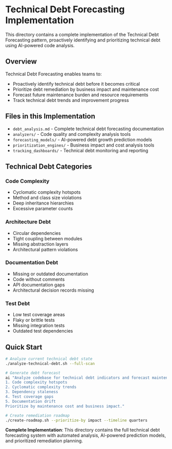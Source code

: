 # Technical Debt Forecasting Implementation

This directory contains a complete implementation of the Technical Debt Forecasting pattern, proactively identifying and prioritizing technical debt using AI-powered code analysis.

## Overview

Technical Debt Forecasting enables teams to:
- Proactively identify technical debt before it becomes critical
- Prioritize debt remediation by business impact and maintenance cost
- Forecast future maintenance burden and resource requirements
- Track technical debt trends and improvement progress

## Files in this Implementation

- `debt_analysis.md` - Complete technical debt forecasting documentation
- `analyzers/` - Code quality and complexity analysis tools
- `forecasting_models/` - AI-powered debt growth prediction models
- `prioritization_engines/` - Business impact and cost analysis tools
- `tracking_dashboards/` - Technical debt monitoring and reporting

## Technical Debt Categories

### Code Complexity
- Cyclomatic complexity hotspots
- Method and class size violations
- Deep inheritance hierarchies
- Excessive parameter counts

### Architecture Debt
- Circular dependencies
- Tight coupling between modules
- Missing abstraction layers
- Architectural pattern violations

### Documentation Debt
- Missing or outdated documentation
- Code without comments
- API documentation gaps
- Architectural decision records missing

### Test Debt
- Low test coverage areas
- Flaky or brittle tests
- Missing integration tests
- Outdated test dependencies

## Quick Start

```bash
# Analyze current technical debt state
./analyze-technical-debt.sh --full-scan

# Generate debt forecast
ai "Analyze codebase for technical debt indicators and forecast maintenance burden:
1. Code complexity hotspots
2. Cyclomatic complexity trends  
3. Dependency staleness
4. Test coverage gaps
5. Documentation drift
Prioritize by maintenance cost and business impact."

# Create remediation roadmap
./create-roadmap.sh --prioritize-by impact --timeline quarters
```

**Complete Implementation**: This directory contains the full technical debt forecasting system with automated analysis, AI-powered prediction models, and prioritized remediation planning.
